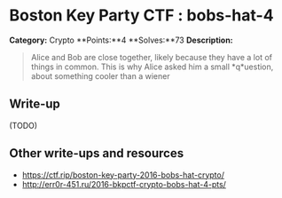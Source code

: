 # Boston Key Party CTF : bobs-hat-4

**Category:** Crypto
**Points:**4
**Solves:**73
**Description:**

> Alice and Bob are close together, likely because they have a lot of things in common.  This is why Alice asked him a small \*q\*uestion, about something cooler than a wiener


## Write-up

(TODO)

## Other write-ups and resources

* <https://ctf.rip/boston-key-party-2016-bobs-hat-crypto/>
* <http://err0r-451.ru/2016-bkpctf-crypto-bobs-hat-4-pts/>
